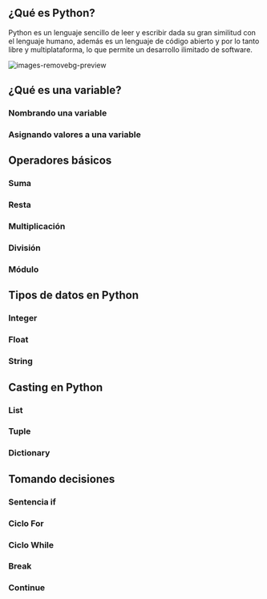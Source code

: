 ## ¿Qué es Python?
Python es un lenguaje sencillo de leer y escribir dada su gran similitud con el lenguaje humano, además es un lenguaje  de código abierto y por lo tanto libre y multiplataforma, lo que permite un desarrollo ilimitado de software.


   ![images-removebg-preview](https://user-images.githubusercontent.com/99736243/156488107-3f0082cc-d59e-47f6-b890-fa21367ef17b.png)


## ¿Qué es una variable?
### Nombrando una variable

### Asignando valores a una variable

## Operadores básicos

### Suma

### Resta

### Multiplicación

### División

### Módulo

## Tipos de datos en Python

### Integer

### Float

### String

## Casting en Python

### List

### Tuple

### Dictionary

## Tomando decisiones

### Sentencia if

### Ciclo For

### Ciclo While

### Break

### Continue
